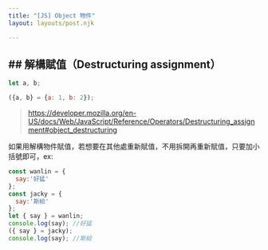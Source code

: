 ```yaml
---
title: "[JS] Object 物件"
layout: layouts/post.njk

---
```


## ## 解構賦值（Destructuring assignment）



```js
let a, b;

({a, b} = {a: 1, b: 2});
```

> https://developer.mozilla.org/en-US/docs/Web/JavaScript/Reference/Operators/Destructuring_assignment#object_destructuring

如果用解構物件賦值，若想要在其他處重新賦值，不用拆開再重新賦值，只要加小括號即可，ex:

```js
const wanlin = {
  say:'好猛'
};
const jacky = {
  say:'斯給'
};
let { say } = wanlin;
console.log(say); //好猛
({ say } = jacky);
console.log(say); //斯給
```